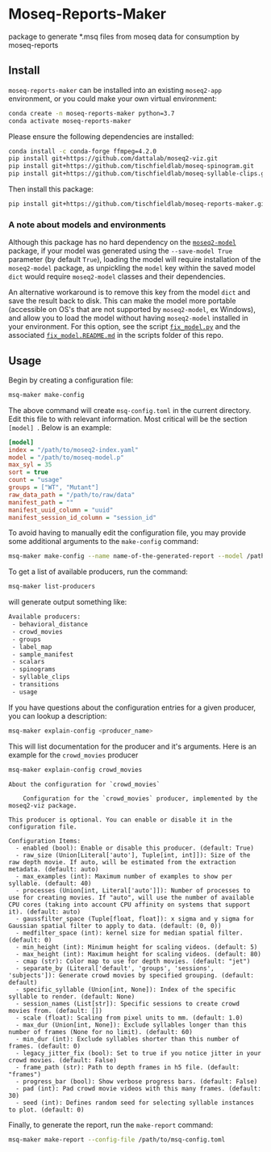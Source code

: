 # Moseq-Reports-Maker
package to generate *.msq files from moseq data for consumption by moseq-reports

## Install
`moseq-reports-maker` can be installed into an existing `moseq2-app` environment, or you could make your own virtual environment:
```sh
conda create -n moseq-reports-maker python=3.7
conda activate moseq-reports-maker
```

Please ensure the following dependencies are installed:
```sh
conda install -c conda-forge ffmpeg=4.2.0
pip install git+https://github.com/dattalab/moseq2-viz.git
pip install git+https://github.com/tischfieldlab/moseq-spinogram.git
pip install git+https://github.com/tischfieldlab/moseq-syllable-clips.git
```

Then install this package:
```sh
pip install git+https://github.com/tischfieldlab/moseq-reports-maker.git
```

### A note about models and environments
Although this package has no hard dependency on the [`moseq2-model`](https://github.com/dattalab/moseq2-model) package, if your model was generated using the `--save-model True` parameter (by default `True`), loading the model will require installation of the `moseq2-model` package, as unpickling the `model` key within the saved model `dict` would require `moseq2-model` classes and their dependencies.

An alternative workaround is to remove this key from the model `dict` and save the result back to disk. This can make the model more portable (accessible on OS's that are not supported by `moseq2-model`, ex Windows), and allow you to load the model without having `moseq2-model` installed in your environment. For this option, see the script [`fix_model.py`](scripts/fix_model.py) and the associated [`fix_model.README.md`](scripts/fix_model.README.md) in the scripts folder of this repo.

## Usage
Begin by creating a configuration file:
```sh
msq-maker make-config
```

The above command will create `msq-config.toml` in the current directory. Edit this file to with relevant information. Most critical
will be the section `[model] `. Below is an example:
```ini
[model]
index = "/path/to/moseq2-index.yaml"
model = "/path/to/moseq-model.p"
max_syl = 35
sort = true
count = "usage"
groups = ["WT", "Mutant"]
raw_data_path = "/path/to/raw/data"
manifest_path = ""
manifest_uuid_column = "uuid"
manifest_session_id_column = "session_id"
```

To avoid having to manually edit the configuration file, you may provide some additional arguments to the `make-config` command:
```sh
msq-maker make-config --name name-of-the-generated-report --model /path/to/a/model.p --index /path/to/a/index.yaml --manifest /path/to/a/manifest.csv
```


To get a list of available producers, run the command:
```sh
msq-maker list-producers
```
will generate output something like:
```txt
Available producers:
 - behavioral_distance
 - crowd_movies
 - groups
 - label_map
 - sample_manifest
 - scalars
 - spinograms
 - syllable_clips
 - transitions
 - usage
```


If you have questions about the configuration entries for a given producer, you can lookup a description:
```sh
msq-maker explain-config <producer_name>
```
This will list documentation for the producer and it's arguments. Here is an example for the `crowd_movies` producer
```sh
msq-maker explain-config crowd_movies
```
```
About the configuration for `crowd_movies`

    Configuration for the `crowd_movies` producer, implemented by the moseq2-viz package.

This producer is optional. You can enable or disable it in the configuration file.

Configuration Items:
  - enabled (bool): Enable or disable this producer. (default: True)
  - raw_size (Union[Literal['auto'], Tuple[int, int]]): Size of the raw depth movie. If auto, will be estimated from the extraction metadata. (default: auto)
  - max_examples (int): Maximum number of examples to show per syllable. (default: 40)
  - processes (Union[int, Literal['auto']]): Number of processes to use for creating movies. If "auto", will use the number of available CPU cores (taking into account CPU affinity on systems that support it). (default: auto)
  - gaussfilter_space (Tuple[float, float]): x sigma and y sigma for Gaussian spatial filter to apply to data. (default: (0, 0))
  - medfilter_space (int): kernel size for median spatial filter. (default: 0)
  - min_height (int): Minimum height for scaling videos. (default: 5)
  - max_height (int): Maximum height for scaling videos. (default: 80)
  - cmap (str): Color map to use for depth movies. (default: "jet")
  - separate_by (Literal['default', 'groups', 'sessions', 'subjects']): Generate crowd movies by specified grouping. (default: default)
  - specific_syllable (Union[int, None]): Index of the specific syllable to render. (default: None)
  - session_names (List[str]): Specific sessions to create crowd movies from. (default: [])
  - scale (float): Scaling from pixel units to mm. (default: 1.0)
  - max_dur (Union[int, None]): Exclude syllables longer than this number of frames (None for no limit). (default: 60)
  - min_dur (int): Exclude syllables shorter than this number of frames. (default: 0)
  - legacy_jitter_fix (bool): Set to true if you notice jitter in your crowd movies. (default: False)
  - frame_path (str): Path to depth frames in h5 file. (default: "frames")
  - progress_bar (bool): Show verbose progress bars. (default: False)
  - pad (int): Pad crowd movie videos with this many frames. (default: 30)
  - seed (int): Defines random seed for selecting syllable instances to plot. (default: 0)
```

Finally, to generate the report, run the `make-report` command:
```sh
msq-maker make-report --config-file /path/to/msq-config.toml
```
